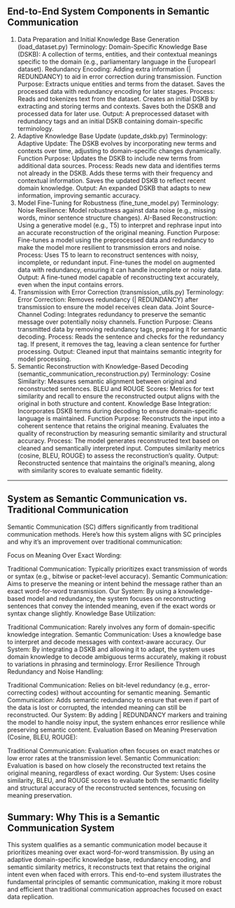 End-to-End System Components in Semantic Communication
-----------------------------------------------------------
1. Data Preparation and Initial Knowledge Base Generation (load_dataset.py)
Terminology:
Domain-Specific Knowledge Base (DSKB): A collection of terms, entities, and their contextual meanings specific to the domain (e.g., parliamentary language in the Europearl dataset).
Redundancy Encoding: Adding extra information (| REDUNDANCY) to aid in error correction during transmission.
Function Purpose:
Extracts unique entities and terms from the dataset.
Saves the processed data with redundancy encoding for later stages.
Process:
Reads and tokenizes text from the dataset.
Creates an initial DSKB by extracting and storing terms and contexts.
Saves both the DSKB and processed data for later use.
Output: A preprocessed dataset with redundancy tags and an initial DSKB containing domain-specific terminology.
2. Adaptive Knowledge Base Update (update_dskb.py)
Terminology:
Adaptive Update: The DSKB evolves by incorporating new terms and contexts over time, adjusting to domain-specific changes dynamically.
Function Purpose:
Updates the DSKB to include new terms from additional data sources.
Process:
Reads new data and identifies terms not already in the DSKB.
Adds these terms with their frequency and contextual information.
Saves the updated DSKB to reflect recent domain knowledge.
Output: An expanded DSKB that adapts to new information, improving semantic accuracy.
3. Model Fine-Tuning for Robustness (fine_tune_model.py)
Terminology:
Noise Resilience: Model robustness against data noise (e.g., missing words, minor sentence structure changes).
AI-Based Reconstruction: Using a generative model (e.g., T5) to interpret and rephrase input into an accurate reconstruction of the original meaning.
Function Purpose:
Fine-tunes a model using the preprocessed data and redundancy to make the model more resilient to transmission errors and noise.
Process:
Uses T5 to learn to reconstruct sentences with noisy, incomplete, or redundant input.
Fine-tunes the model on augmented data with redundancy, ensuring it can handle incomplete or noisy data.
Output: A fine-tuned model capable of reconstructing text accurately, even when the input contains errors.
4. Transmission with Error Correction (transmission_utils.py)
Terminology:
Error Correction: Removes redundancy (| REDUNDANCY) after transmission to ensure the model receives clean data.
Joint Source-Channel Coding: Integrates redundancy to preserve the semantic message over potentially noisy channels.
Function Purpose:
Cleans transmitted data by removing redundancy tags, preparing it for semantic decoding.
Process:
Reads the sentence and checks for the redundancy tag.
If present, it removes the tag, leaving a clean sentence for further processing.
Output: Cleaned input that maintains semantic integrity for model processing.
5. Semantic Reconstruction with Knowledge-Based Decoding (semantic_communication_reconstruction.py)
Terminology:
Cosine Similarity: Measures semantic alignment between original and reconstructed sentences.
BLEU and ROUGE Scores: Metrics for text similarity and recall to ensure the reconstructed output aligns with the original in both structure and content.
Knowledge Base Integration: Incorporates DSKB terms during decoding to ensure domain-specific language is maintained.
Function Purpose:
Reconstructs the input into a coherent sentence that retains the original meaning.
Evaluates the quality of reconstruction by measuring semantic similarity and structural accuracy.
Process:
The model generates reconstructed text based on cleaned and semantically interpreted input.
Computes similarity metrics (cosine, BLEU, ROUGE) to assess the reconstruction’s quality.
Output: Reconstructed sentence that maintains the original’s meaning, along with similarity scores to evaluate semantic fidelity.


------------------------------------
System as Semantic Communication vs. Traditional Communication
--------------------------------------------------------------
Semantic Communication (SC) differs significantly from traditional communication methods. Here’s how this system aligns with SC principles and why it’s an improvement over traditional communication:

Focus on Meaning Over Exact Wording:

Traditional Communication: Typically prioritizes exact transmission of words or syntax (e.g., bitwise or packet-level accuracy).
Semantic Communication: Aims to preserve the meaning or intent behind the message rather than an exact word-for-word transmission.
Our System: By using a knowledge-based model and redundancy, the system focuses on reconstructing sentences that convey the intended meaning, even if the exact words or syntax change slightly.
Knowledge Base Utilization:

Traditional Communication: Rarely involves any form of domain-specific knowledge integration.
Semantic Communication: Uses a knowledge base to interpret and decode messages with context-aware accuracy.
Our System: By integrating a DSKB and allowing it to adapt, the system uses domain knowledge to decode ambiguous terms accurately, making it robust to variations in phrasing and terminology.
Error Resilience Through Redundancy and Noise Handling:

Traditional Communication: Relies on bit-level redundancy (e.g., error-correcting codes) without accounting for semantic meaning.
Semantic Communication: Adds semantic redundancy to ensure that even if part of the data is lost or corrupted, the intended meaning can still be reconstructed.
Our System: By adding | REDUNDANCY markers and training the model to handle noisy input, the system enhances error resilience while preserving semantic content.
Evaluation Based on Meaning Preservation (Cosine, BLEU, ROUGE):

Traditional Communication: Evaluation often focuses on exact matches or low error rates at the transmission level.
Semantic Communication: Evaluation is based on how closely the reconstructed text retains the original meaning, regardless of exact wording.
Our System: Uses cosine similarity, BLEU, and ROUGE scores to evaluate both the semantic fidelity and structural accuracy of the reconstructed sentences, focusing on meaning preservation.

Summary: Why This is a Semantic Communication System
------------------------------------------------------------------------
This system qualifies as a semantic communication model because it prioritizes meaning over exact word-for-word transmission. 
By using an adaptive domain-specific knowledge base, redundancy encoding, and semantic similarity metrics, it reconstructs text that retains the original intent even when faced with errors.
This end-to-end system illustrates the fundamental principles of semantic communication, making it more robust and efficient than traditional communication approaches focused on exact data replication.
